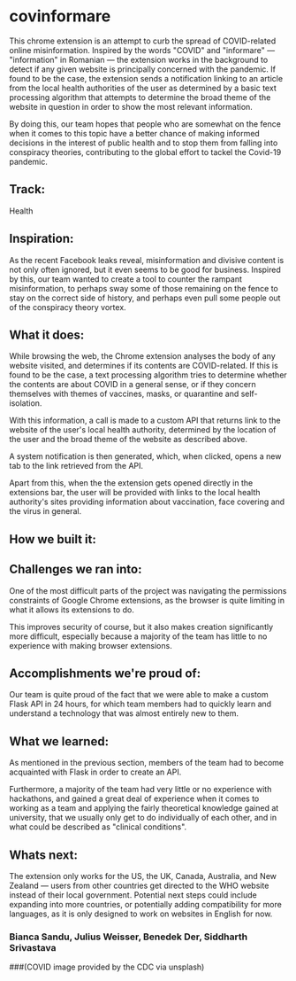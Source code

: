 # covinformare

This chrome extension is an attempt to curb the spread of COVID-related online misinformation. Inspired by the words "COVID" and "informare" — "information" in Romanian — the extension works in the background to detect if any given website is principally concerned with the pandemic. If found to be the case, the extension sends a notification linking to an article from the local health authorities of the user as determined by a basic text processing algorithm that attempts to determine the broad theme of the website in question in order to show  the most relevant information.

By doing this, our team hopes that people who are somewhat on the fence when it comes to this topic have a better chance of making informed decisions in the interest of public health and to stop them from falling into conspiracy theories, contributing to the global effort to tackel the Covid-19 pandemic.

## Track: 
Health

## Inspiration:
As the recent Facebook leaks reveal, misinformation and divisive content is not only often ignored, but it even seems to be good for business.
Inspired by this, our team wanted to create a tool to counter the rampant misinformation, to perhaps sway some of those remaining on the fence to stay on the correct side of history, and perhaps even pull some people out of the conspiracy theory vortex.

## What it does:
While browsing the web, the Chrome extension analyses the body of any website visited, and determines if its contents are COVID-related. If this is found to be the case, a text processing algorithm tries to determine whether the contents are about COVID in a general sense, or if they concern themselves with themes of vaccines, masks, or quarantine and self-isolation.

With this information, a call is made to a custom API that returns link to the website of the user's local health authority, determined by the location of the user and the broad theme of the website as described above.

A system notification is then generated, which, when clicked, opens a new tab to the link retrieved from the API.

Apart from this, when the the extension gets opened directly in the extensions bar, the user will be provided with links to the local health authority's sites providing information about vaccination, face covering and the virus in general.

## How we built it:

## Challenges we ran into:
One of the most difficult parts of the project was navigating the permissions constraints of Google Chrome extensions, as the browser is quite limiting in what it allows its extensions to do.

This improves security of course, but it also makes creation significantly more difficult, especially because a majority of the team has little to no experience with making browser extensions.

## Accomplishments we're proud of:
Our team is quite proud of the fact that we were able to make a custom Flask API in 24 hours, for which team members had to quickly learn and understand a technology that was almost entirely new to them.

## What we learned:
As mentioned in the previous section, members of the team had to become acquainted with Flask in order to create an API.

Furthermore, a majority of the team had very little or no experience with hackathons, and gained a great deal of experience when it comes to working as a team and applying the fairly theoretical knowledge gained at university, that we usually only get to do individually of each other, and in what could be described as "clinical conditions".

## Whats next:
The extension only works for the US, the UK, Canada, Australia, and New Zealand — users from other countries get directed to the WHO website instead of their local government. Potential next steps could include expanding into more countries, or potentially adding compatibility for more languages, as it is only designed to work on websites in English for now.

### Bianca Sandu, Julius Weisser, Benedek Der, Siddharth Srivastava
###(COVID image provided by the CDC via unsplash)